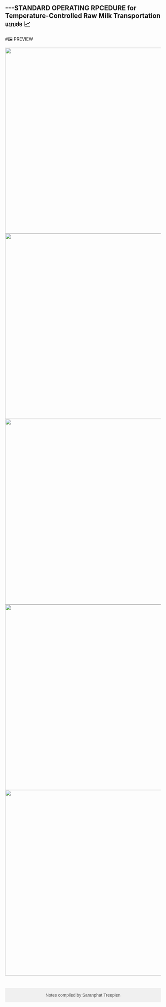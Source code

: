 

## ---STANDARD OPERATING RPCEDURE for Temperature-Controlled Raw Milk Transportation  แบบย่อ 📈
#🖼️ PREVIEW   
<p align="center">
  <img src="https://github.com/user-attachments/assets/964992d7-01d0-438a-b327-e18474a19f43" width="600"/>
  <br/>
  <img src="https://github.com/user-attachments/assets/ae3b208d-7a7d-41b9-9fca-a54cec6d8b6c" width="600"/>
  <br/> 
   <img src="https://github.com/user-attachments/assets/b80ab23c-8c7f-471a-b9ea-7397bda927c3" width="600"/>
  <br/> 
   <img src="https://github.com/user-attachments/assets/087eac7b-d510-4a1d-a018-ccbff4b501bc" width="600"/>
  <br/> 
   <img src="https://github.com/user-attachments/assets/5e7c8937-a88f-4201-9f9e-a944bebe1898" width="600"/>
  <br/> 
</p>      


<footer style="text-align: center; padding: 15px 0; background-color: #f0f0f0; color: #555; font-family: Arial, sans-serif; margin-top: 40px;">
  Notes compiled by Saranphat Treepien
</footer>
